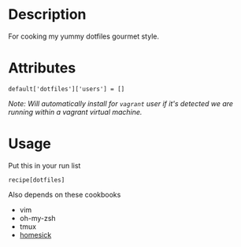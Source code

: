 Description
===========

For cooking my yummy dotfiles gourmet style.

Attributes
==========

    default['dotfiles']['users'] = []

*Note: Will automatically install for `vagrant` user if it's detected we are running within a vagrant virtual machine.*

Usage
=====
Put this in your run list

    recipe[dotfiles]

Also depends on these cookbooks

- vim
- oh-my-zsh
- tmux
- [homesick](https://github.com/fnichol/chef-homesick)